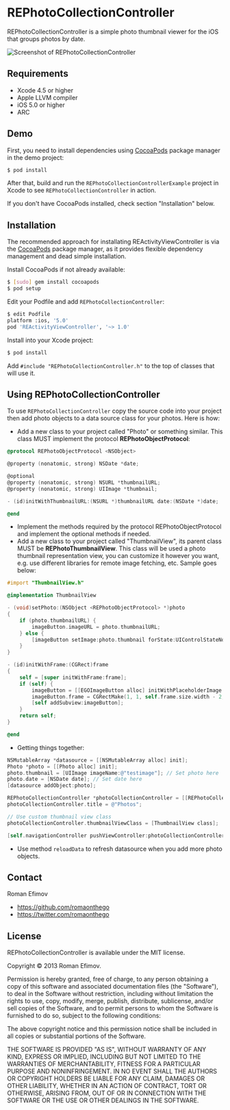 # REPhotoCollectionController

REPhotoCollectionController is a simple photo thumbnail viewer for the iOS that groups photos by date.

![Screenshot of REPhotoCollectionController](https://github.com/romaonthego/REPhotoCollectionController/raw/master/Screenshot.png "REPhotoCollectionController Screenshot")

## Requirements
* Xcode 4.5 or higher
* Apple LLVM compiler
* iOS 5.0 or higher
* ARC

## Demo

First, you need to install dependencies using [CocoaPods](http://cocoapods.org/) package manager in the demo project:

``` bash
$ pod install
```

After that, build and run the `REPhotoCollectionControllerExample` project in Xcode to see `REPhotoCollectionController` in action.

If you don't have CocoaPods installed, check section "Installation" below.

## Installation

The recommended approach for installating REActivityViewController is via the [CocoaPods](http://cocoapods.org/) package manager, as it provides flexible dependency management and dead simple installation.

Install CocoaPods if not already available:

``` bash
$ [sudo] gem install cocoapods
$ pod setup
```

Edit your Podfile and add `REPhotoCollectionController`:

``` bash
$ edit Podfile
platform :ios, '5.0'
pod 'REActivityViewController', '~> 1.0'
```

Install into your Xcode project:

``` bash
$ pod install
```

Add `#include "REPhotoCollectionController.h"` to the top of classes that will use it.

## Using REPhotoCollectionController

To use `REPhotoCollectionController` copy the source code into your project then add photo objects to a data source class for your photos. Here is how:

* Add a new class to your project called "Photo" or something similar. This class MUST implement the protocol **REPhotoObjectProtocol**:

```objective-c
@protocol REPhotoObjectProtocol <NSObject>

@property (nonatomic, strong) NSDate *date;

@optional
@property (nonatomic, strong) NSURL *thumbnailURL;
@property (nonatomic, strong) UIImage *thumbnail;

- (id)initWithThumbnailURL:(NSURL *)thumbnailURL date:(NSDate *)date;

@end
```
* Implement the methods required by the protocol REPhotoObjectProtocol and implement the optional methods if needed.
* Add a new class to your project called "ThumbnailView", its parent class MUST be **REPhotoThumbnailView**. This class will be used a photo thumbnail representation view, you can customize it however you want, e.g. use different libraries for remote image fetching, etc. Sample goes below:

```objective-c
#import "ThumbnailView.h"

@implementation ThumbnailView

- (void)setPhoto:(NSObject <REPhotoObjectProtocol> *)photo
{
    if (photo.thumbnailURL) {
        imageButton.imageURL = photo.thumbnailURL;
    } else {
        [imageButton setImage:photo.thumbnail forState:UIControlStateNormal];
    }
}

- (id)initWithFrame:(CGRect)frame
{
    self = [super initWithFrame:frame];
    if (self) {
        imageButton = [[EGOImageButton alloc] initWithPlaceholderImage:[UIImage imageNamed:@""]];
        imageButton.frame = CGRectMake(1, 1, self.frame.size.width - 2, self.frame.size.height - 2);
        [self addSubview:imageButton];
    }
    return self;
}

@end
```

* Getting things together:

```objective-c
NSMutableArray *datasource = [[NSMutableArray alloc] init];
Photo *photo = [[Photo alloc] init];
photo.thumbnail = [UIImage imageName:@"testimage"]; // Set photo here
photo.date = [NSDate date]; // Set date here
[datasource addObject:photo];

REPhotoCollectionController *photoCollectionController = [[REPhotoCollectionController alloc] initWithDatasource:datasource];
photoCollectionController.title = @"Photos";

// Use custom thumbnail view class
photoCollectionController.thumbnailViewClass = [ThumbnailView class];

[self.navigationController pushViewController:photoCollectionController animated:YES];
```

* Use method `reloadData` to refresh datasource when you add more photo objects.

## Contact

Roman Efimov

- https://github.com/romaonthego
- https://twitter.com/romaonthego

## License

REPhotoCollectionController is available under the MIT license.

Copyright © 2013 Roman Efimov.

Permission is hereby granted, free of charge, to any person obtaining a copy of this software and associated documentation files (the "Software"), to deal in the Software without restriction, including without limitation the rights to use, copy, modify, merge, publish, distribute, sublicense, and/or sell copies of the Software, and to permit persons to whom the Software is furnished to do so, subject to the following conditions:

The above copyright notice and this permission notice shall be included in all copies or substantial portions of the Software.

THE SOFTWARE IS PROVIDED "AS IS", WITHOUT WARRANTY OF ANY KIND, EXPRESS OR IMPLIED, INCLUDING BUT NOT LIMITED TO THE WARRANTIES OF MERCHANTABILITY, FITNESS FOR A PARTICULAR PURPOSE AND NONINFRINGEMENT. IN NO EVENT SHALL THE AUTHORS OR COPYRIGHT HOLDERS BE LIABLE FOR ANY CLAIM, DAMAGES OR OTHER LIABILITY, WHETHER IN AN ACTION OF CONTRACT, TORT OR OTHERWISE, ARISING FROM, OUT OF OR IN CONNECTION WITH THE SOFTWARE OR THE USE OR OTHER DEALINGS IN THE SOFTWARE.

